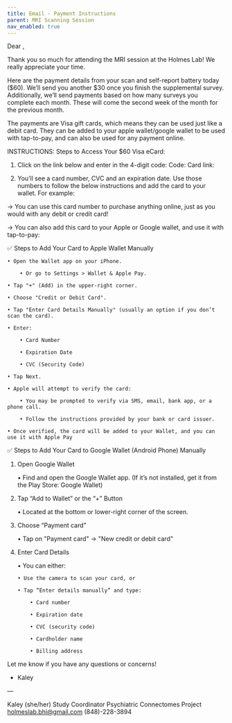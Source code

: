 ```yaml
---
title: Email - Payment Instructions
parent: MRI Scanning Session
nav_enabled: true 
---
```

Dear   ,

Thank you so much for attending the MRI session at the Holmes Lab! We really appreciate your time.  

Here are the payment details from your scan and self-report battery today ($60). We’ll send you another $30 once you finish the supplemental survey. Additionally, we’ll send payments based on how many surveys you complete each month. These will come the second week of the month for the previous month. 

The payments are Visa gift cards, which means they can be used just like a debit card. They can be added to your apple wallet/google wallet to be used with tap-to-pay, and can also be used for any payment online. 


INSTRUCTIONS: 
Steps to Access Your $60 Visa eCard:

1. Click on the link below and enter in the 4-digit code:
Code: 
Card link: 

2. You’ll see a card number, CVC and an expiration date. Use those numbers to follow the below instructions and add the card to your wallet. For example:

-> You can use this card number to purchase anything online, just as you would with any debit or credit card! 

-> You can also add this card to your Apple or Google wallet, and use it with tap-to-pay:


✅ Steps to Add Your Card to Apple Wallet Manually

	• Open the Wallet app on your iPhone.

		• Or go to Settings > Wallet & Apple Pay.

	• Tap "+" (Add) in the upper-right corner.

	• Choose "Credit or Debit Card".

	• Tap "Enter Card Details Manually" (usually an option if you don’t scan the card).

	• Enter:

		• Card Number

		• Expiration Date

		• CVC (Security Code)

	• Tap Next.

	• Apple will attempt to verify the card:

		• You may be prompted to verify via SMS, email, bank app, or a phone call.

		• Follow the instructions provided by your bank or card issuer.

	• Once verified, the card will be added to your Wallet, and you can use it with Apple Pay



✅ Steps to Add Your Card to Google Wallet (Android Phone) Manually

1. Open Google Wallet

	• Find and open the Google Wallet app.
(If it’s not installed, get it from the Play Store: Google Wallet)

2. Tap “Add to Wallet” or the “+” Button

	• Located at the bottom or lower-right corner of the screen.

 3. Choose “Payment card”

	• Tap on "Payment card" → "New credit or debit card"

 4. Enter Card Details

	• You can either:

		• Use the camera to scan your card, or

		• Tap “Enter details manually” and type:

			• Card number

			• Expiration date

			• CVC (security code)

			• Cardholder name

			• Billing address



Let me know if you have any questions or concerns!
- Kaley 

— 

Kaley (she/her)
Study Coordinator
Psychiatric Connectomes Project
holmeslab.bhi@gmail.com 
(848)-228-3894

